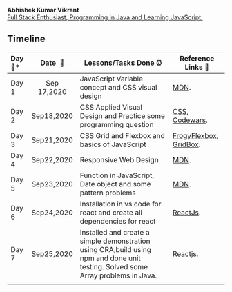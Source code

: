 **Abhishek Kumar Vikrant**  
<u>Full Stack Enthusiast, Programming in Java and Learning JavaScript.</u>



## **Timeline**

| Day:pushpin:* | **Date &nbsp;:calendar:** | **Lessons/Tasks Done :alarm_clock:**                         | **Reference Links :link:**                                   |
| :------------ | :-----------------------: | ------------------------------------------------------------ | ------------------------------------------------------------ |
| Day 1         |        Sep 17,2020        | JavaScript Variable concept and CSS visual design            | [MDN](https://developer.mozilla.org/en-US/docs/Learn/Getting_started_with_the_web/JavaScript_basics). |
| Day  2        |        Sep18,2020         | CSS Applied Visual Design and Practice some programming question | [CSS](https://www.freecodecamp.org/learn/responsive-web-design/applied-visual-design/change-the-position-of-overlapping-elements-with-the-z-index-property), [Codewars](https://www.codewars.com/dashboard). |
| Day 3         |        Sep21,2020         | CSS Grid and Flexbox and basics of JavaScript                | [FrogyFlexbox](https://flexboxfroggy.com/), [GridBox](https://cssgridgarden.com/). |
| Day 4         |        Sep22,2020         | Responsive Web Design                                        | [MDN](https://developer.mozilla.org/en-US/docs/Learn/Getting_started_with_the_web/JavaScript_basics). |
| Day 5         |        Sep23,2020         | Function in JavaScript, Date object and some pattern problems | [MDN](https://developer.mozilla.org/en-US/docs/Learn/Getting_started_with_the_web/JavaScript_basics). |
| Day 6         |        Sep24,2020         | Installation in vs code for react and create all dependencies for react | [ReactJs](https://reactjs.org/).                             |
| Day 7         |        Sep25,2020         | Installed and create a simple demonstration using CRA,build using npm and done unit testing. Solved some Array problems in Java. | [Reactjs](https://reactjs.org/).                             |
|               |                           |                                                              |                                                              |




